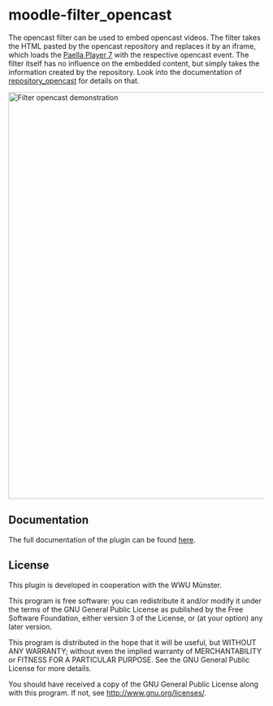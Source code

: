 moodle-filter_opencast
=====================
The opencast filter can be used to embed opencast videos.
The filter takes the HTML pasted by the opencast repository and replaces it by an iframe, which loads the [Paella Player 7](https://paellaplayer.upv.es/) with the respective opencast event.
The filter itself has no influence on the embedded content, but simply takes the information created by the repository.
Look into the documentation of [repository_opencast](https://github.com/Opencast-Moodle/moodle-repository_opencast) for details on that.

<img width="800" alt="Filter opencast demonstration" src="https://user-images.githubusercontent.com/28386141/137904963-968fd449-602d-40c8-99ad-c56a40fd03f0.png">


## Documentation ##

The full documentation of the plugin can be found [here](https://moodle.docs.opencast.org/#filter/about/).

## License ##

This plugin is developed in cooperation with the WWU Münster.

This program is free software: you can redistribute it and/or modify it under
the terms of the GNU General Public License as published by the Free Software
Foundation, either version 3 of the License, or (at your option) any later
version.

This program is distributed in the hope that it will be useful, but WITHOUT ANY
WARRANTY; without even the implied warranty of MERCHANTABILITY or FITNESS FOR A
PARTICULAR PURPOSE.  See the GNU General Public License for more details.

You should have received a copy of the GNU General Public License along with
this program.  If not, see <http://www.gnu.org/licenses/>.
